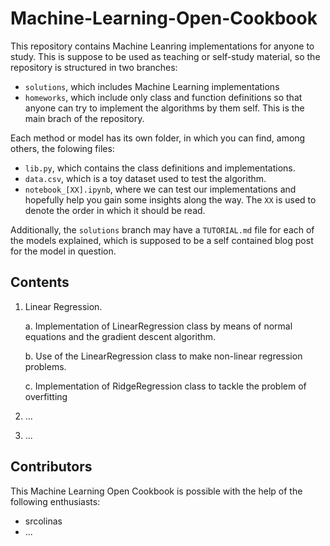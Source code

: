 # Machine-Learning-Open-Cookbook
This repository contains Machine Leanring implementations for anyone to study. This is suppose to be used as teaching or self-study material, so the repository is structured in two branches:

- `solutions`, which includes Machine Learning implementations
- `homeworks`, which include only class and function definitions so that anyone can try to implement the algorithms by them self. This is the main brach of the repository.

Each method or model has its own folder, in which you can find, among others, the folowing files:

- `lib.py`, which contains the class definitions and implementations.
- `data.csv`, which is a toy dataset used to test the algorithm.
- `notebook_[XX].ipynb`, where we can test our implementations and hopefully help you gain some insights along the way. The `XX` is used to denote the order in which it should be read.

Additionally, the `solutions` branch may have a `TUTORIAL.md` file for each of the models explained, which is supposed to be a self contained blog post for the model in question.

## Contents
1. Linear Regression.

    a. Implementation of LinearRegression class by means of normal equations and the gradient descent algorithm.

    b. Use of the LinearRegression class to make non-linear regression problems.
    
    c. Implementation of RidgeRegression class to tackle the problem of overfitting
2. ...
3. ...

## Contributors
This Machine Learning Open Cookbook is possible with the help of the following enthusiasts:
- srcolinas
- ...